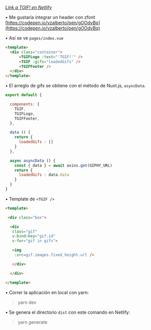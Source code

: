 
<i>[Link a TGIF! en Netlify](https://loving-beaver-048871.netlify.com/)</i>

• Me gustaría integrar un header con zfont [https://codepen.io/vzalberto/pen/gOOdvBq](https://codepen.io/vzalberto/pen/gOOdvBq)

• Así se ve `pages/index.vue`

```html
<template>
  <div class="container">
      <TGIFLogo :text="'TGIF!'" />
      <TGIF :gifs="loadedGifs" />
      <TGIFFooter />
  </div>
</template>
```

• El arreglo de gifs se obtiene con el método de Nuxt.js, `asyncData`.

```javascript
export default {

  components: {
    TGIF,
    TGIFLogo,
    TGIFFooter,
  },

  data () {
    return {
      loadedGifs : []
    }
  },

  async asyncData () {
    const { data } = await axios.get(GIPHY_URL)
    return {
      loadedGifs : data.data
    }
  }
}
```
• Template de `<TGIF />` 

```html
<template>

 <div class="box">

  <div 
   class="gif"
   v-bind:key="gif.id"
   v-for="gif in gifs">

   <img 
    :src=gif.images.fixed_height.url />

   </div>	

  </div>

</template>
```

• Correr la aplicación en local con yarn:

> yarn dev


• Se genera el directorio `dist` con este comando en Netlify:

> yarn generate